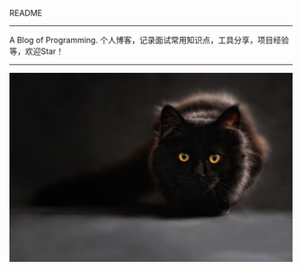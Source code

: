 README
***
A Blog of  Programming.
个人博客，记录面试常用知识点，工具分享，项目经验等，欢迎Star！
***
![](https://github.com/jinghehehe/pictures/blob/main/cat-1.jpg)